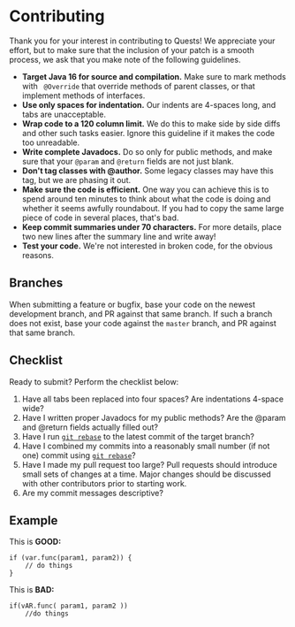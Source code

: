 Contributing
============

Thank you for your interest in contributing to Quests! We appreciate your 
effort, but to make sure that the inclusion of your patch is a smooth process, we
ask that you make note of the following guidelines.

* **Target Java 16 for source and compilation.** Make sure to mark methods with
  ` @Override` that override methods of parent classes, or that implement
  methods of interfaces.
* **Use only spaces for indentation.** Our indents are 4-spaces long, and tabs
  are unacceptable.
* **Wrap code to a 120 column limit.** We do this to make side by side diffs
  and other such tasks easier. Ignore this guideline if it makes the code
  too unreadable.
* **Write complete Javadocs.** Do so only for public methods, and make sure
  that your `@param` and `@return` fields are not just blank.
* **Don't tag classes with @author.** Some legacy classes may have this tag,
  but we are phasing it out.
* **Make sure the code is efficient.** One way you can achieve this is to spend
  around ten minutes to think about what the code is doing and whether it
  seems awfully roundabout. If you had to copy the same large piece of
  code in several places, that's bad.
* **Keep commit summaries under 70 characters.** For more details, place two
  new lines after the summary line and write away!
* **Test your code.** We're not interested in broken code, for the obvious reasons.


Branches
----------------
When submitting a feature or bugfix, base your code on the newest development branch,
and PR against that same branch. If such a branch does not exist, base your code
against the `master` branch, and PR against that same branch.


Checklist
---------

Ready to submit? Perform the checklist below:

1. Have all tabs been replaced into four spaces? Are indentations 4-space wide?
2. Have I written proper Javadocs for my public methods? Are the @param and
   @return fields actually filled out?
3. Have I run [`git rebase`](https://docs.github.com/github/getting-started-with-github/about-git-rebase) to the latest commit of the target branch?
4. Have I combined my commits into a reasonably small number (if not one)
   commit using [`git rebase`](https://docs.github.com/github/getting-started-with-github/about-git-rebase)?
5. Have I made my pull request too large? Pull requests should introduce
   small sets of changes at a time. Major changes should be discussed with
   other contributors prior to starting work.
6. Are my commit messages descriptive?

Example
-------

This is **GOOD:**

    if (var.func(param1, param2)) {
        // do things
    }

This is **BAD:**

    if(vAR.func( param1, param2 ))
        //do things
